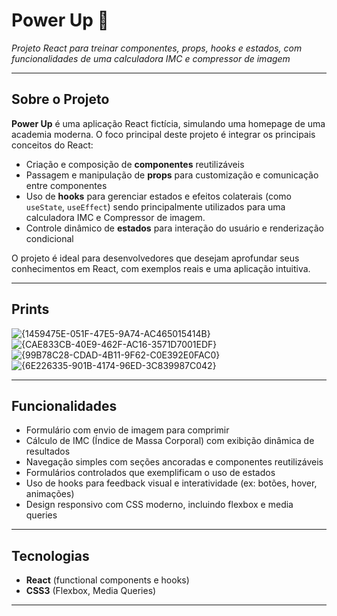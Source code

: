 # Power Up 💪

*Projeto React para treinar componentes, props, hooks e estados, com funcionalidades de uma calculadora IMC e compressor de imagem*

---

## Sobre o Projeto

**Power Up** é uma aplicação React fictícia, simulando uma homepage de uma academia moderna. O foco principal deste projeto é integrar os principais conceitos do React:  
- Criação e composição de **componentes** reutilizáveis  
- Passagem e manipulação de **props** para customização e comunicação entre componentes  
- Uso de **hooks** para gerenciar estados e efeitos colaterais (como `useState`, `useEffect`) sendo principalmente utilizados para uma calculadora IMC e Compressor de imagem.  
- Controle dinâmico de **estados** para interação do usuário e renderização condicional  

O projeto é ideal para desenvolvedores que desejam aprofundar seus conhecimentos em React, com exemplos reais e uma aplicação intuitiva.

---

## Prints

![{1459475E-051F-47E5-9A74-AC465015414B}](https://github.com/user-attachments/assets/3cbb32e1-04c4-4624-a32b-57c27580f463)
![{CAE833CB-40E9-462F-AC16-3571D7001EDF}](https://github.com/user-attachments/assets/485cf697-85a2-4bdc-ab09-df2f9cd69741)
![{99B78C28-CDAD-4B11-9F62-C0E392E0FAC0}](https://github.com/user-attachments/assets/cbbd4530-c090-4a99-ad65-d0d94a939aa0)
![{6E226335-901B-4174-96ED-3C839987C042}](https://github.com/user-attachments/assets/adb30e31-f653-4f13-99db-82bf9479f5db)


---

## Funcionalidades

- Formulário com envio de imagem para comprimir
- Cálculo de IMC (Índice de Massa Corporal) com exibição dinâmica de resultados  
- Navegação simples com seções ancoradas e componentes reutilizáveis  
- Formulários controlados que exemplificam o uso de estados  
- Uso de hooks para feedback visual e interatividade (ex: botões, hover, animações)  
- Design responsivo com CSS moderno, incluindo flexbox e media queries  

---

## Tecnologias

- **React** (functional components e hooks)  
- **CSS3** (Flexbox, Media Queries)  

---

